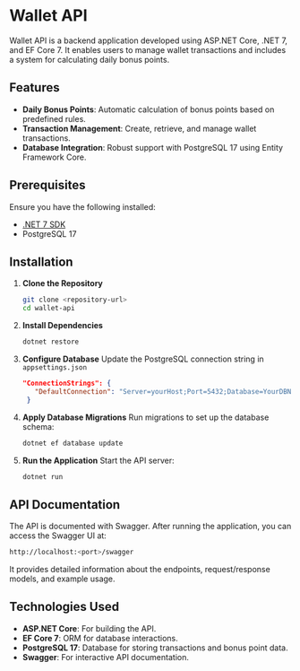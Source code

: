 # Wallet API  
Wallet API is a backend application developed using ASP.NET Core, .NET 7, and EF Core 7. It enables users to manage wallet transactions and includes a system for calculating daily bonus points.  

## Features  
- **Daily Bonus Points**: Automatic calculation of bonus points based on predefined rules.  
- **Transaction Management**: Create, retrieve, and manage wallet transactions.  
- **Database Integration**: Robust support with PostgreSQL 17 using Entity Framework Core.  

## Prerequisites  
Ensure you have the following installed:  
- [.NET 7 SDK](https://dotnet.microsoft.com/download)  
- PostgreSQL 17  

## Installation  
1. **Clone the Repository**  
   ```bash  
   git clone <repository-url>  
   cd wallet-api  
   ```
2. **Install Dependencies**
   ```bash
   dotnet restore
   ```
3. **Configure Database**
   Update the PostgreSQL connection string in `appsettings.json`
   ```json
   "ConnectionStrings": {  
      "DefaultConnection": "Server=yourHost;Port=5432;Database=YourDBName;User Id=yourUserId;Password=YourPassword;"  
    }  
   ```
4. **Apply Database Migrations**
   Run migrations to set up the database schema:
   ```bash
   dotnet ef database update
   ```
5. **Run the Application**
   Start the API server:
   ```bash
   dotnet run  
   ```
   
## API Documentation
The API is documented with Swagger. After running the application, you can access the Swagger UI at:
```bash
http://localhost:<port>/swagger
```
It provides detailed information about the endpoints, request/response models, and example usage.

## Technologies Used
- **ASP.NET Core**: For building the API.
- **EF Core 7**: ORM for database interactions.
- **PostgreSQL 17**: Database for storing transactions and bonus point data.
- **Swagger**: For interactive API documentation.
